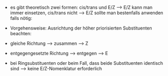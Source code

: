 - es gibt theoretisch zwei formen: cis/trans und E/Z
--> E/Z kann man immer einsetzen, cis/trans nicht
--> E/Z sollte man bestenfalls anwenden falls nötig:

- Vorgehensweise: Ausrichtung der höher priorisierten Substituenten beachten:
- gleiche Richtung --> zusammen --> Z
- entgegengesetzte Richtung --> entgegen --> E 
- bei Ringsubstituenten oder beim Fall, dass beide Substituenten identisch sind --> keine E/Z-Nomenklatur erforderlich 